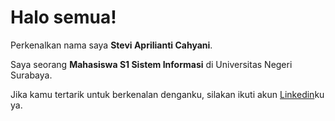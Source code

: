 # Halo semua! 

Perkenalkan nama saya **Stevi Aprilianti Cahyani**.<br>

Saya seorang **Mahasiswa S1 Sistem Informasi** di Universitas Negeri Surabaya.<br>

Jika kamu tertarik untuk berkenalan denganku, silakan ikuti akun [Linkedin]([https://www.linkedin.com/in/steviapriliaa/])ku ya.
